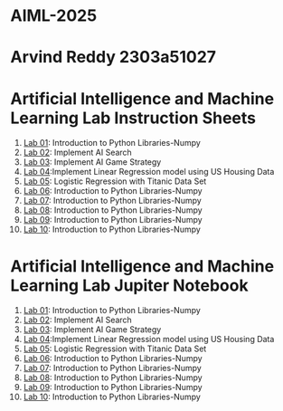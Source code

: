# AIML-2025
# Arvind Reddy 2303a51027

# Artificial Intelligence and Machine Learning Lab Instruction Sheets


1. [Lab 01](): Introduction to Python Libraries-Numpy
2. [Lab 02](): Implement AI Search
3. [Lab 03](): Implement AI Game Strategy
4. [Lab 04]():Implement Linear Regression model using US Housing Data
5. [Lab 05](): Logistic Regression with Titanic Data Set
6. [Lab 06](): Introduction to Python Libraries-Numpy
7. [Lab 07](): Introduction to Python Libraries-Numpy
8. [Lab 08](): Introduction to Python Libraries-Numpy
9. [Lab 09](): Introduction to Python Libraries-Numpy
10. [Lab 10](): Introduction to Python Libraries-Numpy

# Artificial Intelligence and Machine Learning Lab Jupiter Notebook


1. [Lab 01](https://github.com/2303a51027/AIML-2025/blob/main/LAB_Assignment_01.ipynb): Introduction to Python Libraries-Numpy
2. [Lab 02](): Implement AI Search
3. [Lab 03](): Implement AI Game Strategy
4. [Lab 04]():Implement Linear Regression model using US Housing Data
5. [Lab 05](): Logistic Regression with Titanic Data Set
6. [Lab 06](): Introduction to Python Libraries-Numpy
7. [Lab 07](): Introduction to Python Libraries-Numpy
8. [Lab 08](): Introduction to Python Libraries-Numpy
9. [Lab 09](): Introduction to Python Libraries-Numpy
10. [Lab 10](): Introduction to Python Libraries-Numpy
